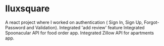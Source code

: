 # Iluxsquare
A react project where I worked on authentication ( Sign In, Sign Up, Forgot-Password and Validation).
Integrated 'add review' feature
Integrated Spoonacular API for food order app.
Integrated Zillow API for apartments app.


